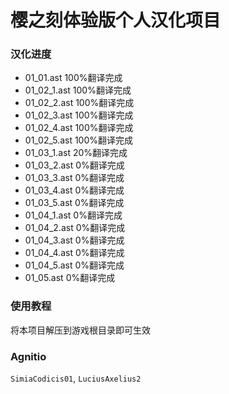 # 樱之刻体验版个人汉化项目

### 汉化进度

- 01_01.ast 100%翻译完成
- 01_02_1.ast 100%翻译完成
- 01_02_2.ast 100%翻译完成
- 01_02_3.ast 100%翻译完成
- 01_02_4.ast 100%翻译完成
- 01_02_5.ast 100%翻译完成
- 01_03_1.ast 20%翻译完成
- 01_03_2.ast 0%翻译完成
- 01_03_3.ast 0%翻译完成
- 01_03_4.ast 0%翻译完成
- 01_03_5.ast 0%翻译完成
- 01_04_1.ast 0%翻译完成
- 01_04_2.ast 0%翻译完成
- 01_04_3.ast 0%翻译完成
- 01_04_4.ast 0%翻译完成
- 01_04_5.ast 0%翻译完成
- 01_05.ast 0%翻译完成

### 使用教程

将本项目解压到游戏根目录即可生效

### Agnitio

`SimiaCodicis01`, `LuciusAxelius2`
